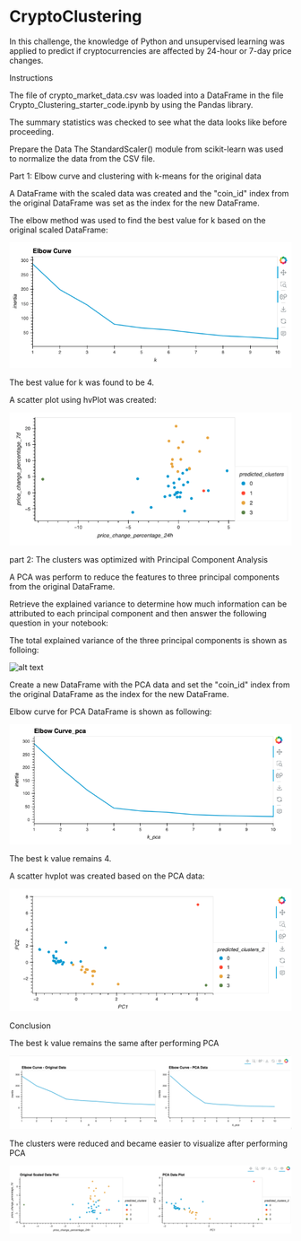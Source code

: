 # CryptoClustering
In this challenge, the knowledge of Python and unsupervised learning was applied to predict if cryptocurrencies are affected by 24-hour or 7-day price changes.

Instructions

The file of crypto_market_data.csv was loaded into a DataFrame in the file Crypto_Clustering_starter_code.ipynb by using the Pandas library.

The summary statistics was checked to see what the data looks like before proceeding.

Prepare the Data
The StandardScaler() module from scikit-learn was used to normalize the data from the CSV file.

Part 1: Elbow curve and clustering with k-means for the original data

A DataFrame with the scaled data was created and the "coin_id" index from the original DataFrame was set as the index for the new DataFrame.

The elbow method was used to find the best value for k based on the original scaled DataFrame:

![alt text](<Images/Elbow_curve_ original data.png>)

The best value for k was found to be 4.

A scatter plot using hvPlot was created:

![alt text](<Images/Cluster_original data.png>)


part 2: The clusters was optimized with Principal Component Analysis

A PCA was perform to reduce the features to three principal components from the original DataFrame.

Retrieve the explained variance to determine how much information can be attributed to each principal component and then answer the following question in your notebook:

The total explained variance of the three principal components is shown as folloing: 

![alt text](<Total_explained_ varience.png>)

Create a new DataFrame with the PCA data and set the "coin_id" index from the original DataFrame as the index for the new DataFrame.

Elbow curve for PCA DataFrame is shown as following:

![alt text](Images/Elbow_curve_pca.png)

The best k value remains 4. 

A scatter hvplot was created based on the PCA data: 

![alt text](Images/Cluster_pca.png)

Conclusion 

The best k value remains the same after performing PCA 

![alt text](<Images/Comparison_ elbow_curves.png>)

The clusters were reduced and became easier to visualize after performing PCA

![alt text](<Images/Comparison_ clusters.png>)

